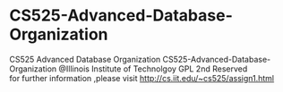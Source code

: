 # CS525-Advanced-Database-Organization
CS525 Advanced Database Organization
CS525-Advanced-Database-Organization @Illinois Institute of Technolgoy   GPL 2nd Reserved  
for further information ,please visit http://cs.iit.edu/~cs525/assign1.html
